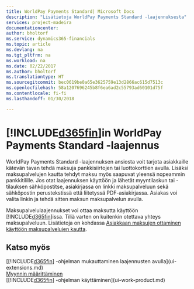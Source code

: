 ```yaml
---
title: WorldPay Payments Standard| Microsoft Docs
description: "Lisätietoja WorldPay Payments Standard -laajennuksesta"
services: project-madeira
documentationcenter: 
author: bholtorf
ms.service: dynamics365-financials
ms.topic: article
ms.devlang: na
ms.tgt_pltfrm: na
ms.workload: na
ms.date: 02/22/2017
ms.author: bholtorf
ms.translationtype: HT
ms.sourcegitcommit: bec0619be0a65e3625759e13d2866ac615d7513c
ms.openlocfilehash: 58a1207696245b8f6ea6ad2c55793ad60101d75f
ms.contentlocale: fi-fi
ms.lasthandoff: 01/30/2018

---
```

# <a name="the-worldpay-payments-standard-extension-to-included365finincludesd365finlongmdmd"></a>[!INCLUDE[d365fin](includes/d365fin_long_md.md)]in WorldPay Payments Standard -laajennus
WorldPay Payments Standard -laajennuksen ansiosta voit tarjota asiakkaille kätevän tavan tehdä maksuja pankkisiirtojen tai luottokorttien avulla. Lisäksi maksupalvelujen kautta tehdyt maksu myös saapuvat yleensä nopeammin pankkitilille.
Jos otat laajennuksen käyttöön ja lähetät myyntilaskun tai -tilauksen sähköpostitse, asiakirjassa on linkki maksupalveluun sekä sähköpostin perustekstissä että liitetyssä PDF-asiakirjassa. Asiakas voi valita linkin ja tehdä sitten maksun maksupalvelun avulla.

Maksupalvelulaajennukset voi ottaa maksutta käyttöön [!INCLUDE[d365fin](includes/d365fin_md.md)]issa. Tiliä varten on kuitenkin otettava yhteys maksupalveluun. Lisätietoja on kohdassa [Asiakkaan maksujen ottaminen käyttöön maksupalvelujen kautta](sales-how-enable-payment-service-extensions.md).

## <a name="see-also"></a>Katso myös
[[!INCLUDE[d365fin](includes/d365fin_md.md)] -ohjelman mukauttaminen laajennusten avulla](ui-extensions.md)  
[Myynnin määrittäminen](sales-setup-sales.md)  
[[!INCLUDE[d365fin](includes/d365fin_md.md)] -ohjelman käyttäminen](ui-work-product.md)
